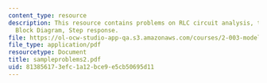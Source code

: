 ```yaml
---
content_type: resource
description: This resource contains problems on RLC circuit analysis, transfer function,
  Block Diagram, Step response.
file: https://ol-ocw-studio-app-qa.s3.amazonaws.com/courses/2-003-modeling-dynamics-and-control-i-spring-2005/813856173efc1a12bce9e5cb50695d11_sampleproblems2.pdf
file_type: application/pdf
resourcetype: Document
title: sampleproblems2.pdf
uid: 81385617-3efc-1a12-bce9-e5cb50695d11
---
```

